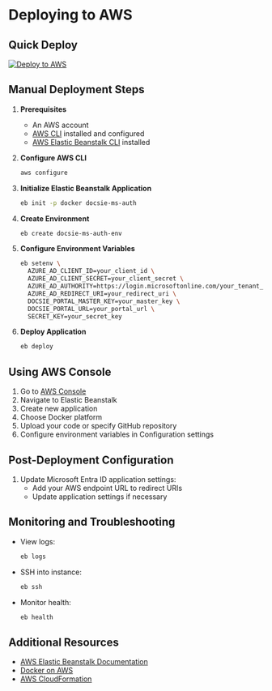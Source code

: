 # Deploying to AWS

## Quick Deploy
[![Deploy to AWS](https://raw.githubusercontent.com/amazonwebservices/aws-cloudformation-templates/master/aws-logo.png)](https://console.aws.amazon.com/cloudformation/home?region=us-east-1#/stacks/new?stackName=docsie-ms-auth&templateURL=https://raw.githubusercontent.com/YOUR_USERNAME/YOUR_REPO/main/aws-template.yaml)

## Manual Deployment Steps

1. **Prerequisites**
   - An AWS account
   - [AWS CLI](https://aws.amazon.com/cli/) installed and configured
   - [AWS Elastic Beanstalk CLI](https://docs.aws.amazon.com/elasticbeanstalk/latest/dg/eb-cli3-install.html) installed

2. **Configure AWS CLI**
   ```bash
   aws configure
   ```

3. **Initialize Elastic Beanstalk Application**
   ```bash
   eb init -p docker docsie-ms-auth
   ```

4. **Create Environment**
   ```bash
   eb create docsie-ms-auth-env
   ```

5. **Configure Environment Variables**
   ```bash
   eb setenv \
     AZURE_AD_CLIENT_ID=your_client_id \
     AZURE_AD_CLIENT_SECRET=your_client_secret \
     AZURE_AD_AUTHORITY=https://login.microsoftonline.com/your_tenant_id \
     AZURE_AD_REDIRECT_URI=your_redirect_uri \
     DOCSIE_PORTAL_MASTER_KEY=your_master_key \
     DOCSIE_PORTAL_URL=your_portal_url \
     SECRET_KEY=your_secret_key
   ```

6. **Deploy Application**
   ```bash
   eb deploy
   ```

## Using AWS Console

1. Go to [AWS Console](https://console.aws.amazon.com)
2. Navigate to Elastic Beanstalk
3. Create new application
4. Choose Docker platform
5. Upload your code or specify GitHub repository
6. Configure environment variables in Configuration settings

## Post-Deployment Configuration

1. Update Microsoft Entra ID application settings:
   - Add your AWS endpoint URL to redirect URIs
   - Update application settings if necessary

## Monitoring and Troubleshooting

- View logs:
  ```bash
  eb logs
  ```
- SSH into instance:
  ```bash
  eb ssh
  ```
- Monitor health:
  ```bash
  eb health
  ```

## Additional Resources

- [AWS Elastic Beanstalk Documentation](https://docs.aws.amazon.com/elasticbeanstalk/)
- [Docker on AWS](https://aws.amazon.com/docker/)
- [AWS CloudFormation](https://aws.amazon.com/cloudformation/) 